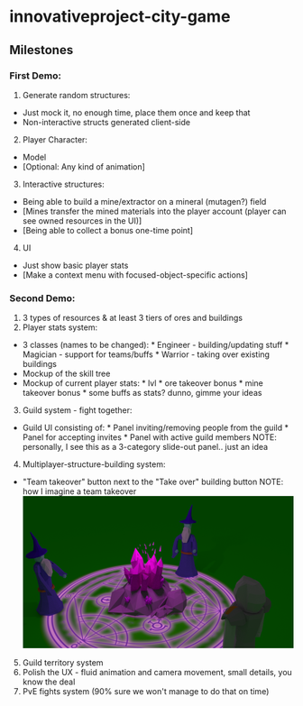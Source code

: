 # innovativeproject-city-game

## Milestones
### First Demo:
1. Generate random structures:
  * Just mock it, no enough time, place them once and keep that
  * Non-interactive structs generated client-side
2. Player Character:
  * Model
  * [Optional: Any kind of animation]
3. Interactive structures:
  * Being able to build a mine/extractor on a mineral (mutagen?) field
  * [Mines transfer the mined materials into the player account (player can see owned resources in the UI)]
  * [Being able to collect a bonus one-time point]
4. UI
  * Just show basic player stats
  * [Make a context menu with focused-object-specific actions]
  
### Second Demo:  


  1. 3 types of resources & at least 3 tiers of ores and buildings
  2. Player stats system:
   * 3 classes (names to be changed):
    * Engineer - building/updating stuff
    * Magician - support for teams/buffs
    * Warrior - taking over existing buildings
   * Mockup of the skill tree
   * Mockup of current player stats:
    * lvl
    * ore takeover bonus
    * mine takeover bonus
    * some buffs as stats? dunno, gimme your ideas
  3. Guild system - fight together:
   * Guild UI consisting of:
    * Panel inviting/removing people from the guild
    * Panel for accepting invites
    * Panel with active guild members
   NOTE: personally, I see this as a 3-category slide-out panel.. just an idea
  4. Multiplayer-structure-building system:
   * "Team takeover" button next to the "Take over" building button
   NOTE: how I imagine a team takeover
   ![Team takeover](https://github.com/nokia-wroclaw/innovativeproject-city-game/raw/master/loose_scripts_and_ideas/mock1.png)

  5. Guild territory system
  5. Polish the UX - fluid animation and camera movement, small details, you know the deal
  6. PvE fights system (90% sure we won't manage to do that on time)
